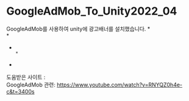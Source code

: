 # GoogleAdMob_To_Unity2022_04
GoogleAdMob를 사용하여 unity에 광고배너를 설치했습니다.
*                                      
*                                                                                                          
*                                                                                                                                                   *                                      
*                                                                                                                                    
도움받은 사이트 :                                           
GoogleAdMob 관련: https://www.youtube.com/watch?v=RNYQZ0h4e-c&t=3400s               
